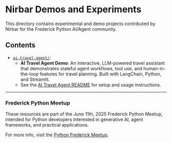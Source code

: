 # Nirbar Demos and Experiments

This directory contains experimental and demo projects contributed by Nirbar for the Frederick Python AI/Agent community.

## Contents

- [`ai-travel-agent/`](./ai-travel-agent/):
  - **AI Travel Agent Demo**: An interactive, LLM-powered travel assistant that demonstrates stateful agent workflows, tool use, and human-in-the-loop features for travel planning. Built with LangChain, Python, and Streamlit.
  - See the [AI Travel Agent README](./ai-travel-agent/README.md) for setup and usage instructions.

---

### Frederick Python Meetup
These resources are part of the June 11th, 2025 Frederick Python Meetup, intended for Python developers interested in generative AI, agent frameworks, and practical applications.

For more info, visit the [Python Frederick Meetup](https://www.meetup.com/python-frederick/).
